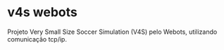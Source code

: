 # v4s webots
Projeto Very Small Size Soccer Simulation (V4S) pelo Webots, utilizando comunicação tcp/ip.
